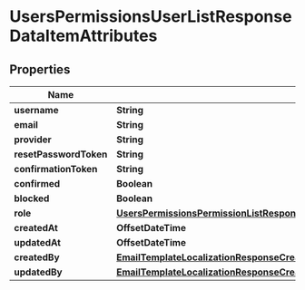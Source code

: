 

# UsersPermissionsUserListResponseDataItemAttributes


## Properties

| Name | Type | Description | Notes |
|------------ | ------------- | ------------- | -------------|
|**username** | **String** |  |  [optional] |
|**email** | **String** |  |  [optional] |
|**provider** | **String** |  |  [optional] |
|**resetPasswordToken** | **String** |  |  [optional] |
|**confirmationToken** | **String** |  |  [optional] |
|**confirmed** | **Boolean** |  |  [optional] |
|**blocked** | **Boolean** |  |  [optional] |
|**role** | [**UsersPermissionsPermissionListResponseDataItemAttributesRole**](UsersPermissionsPermissionListResponseDataItemAttributesRole.md) |  |  [optional] |
|**createdAt** | **OffsetDateTime** |  |  [optional] |
|**updatedAt** | **OffsetDateTime** |  |  [optional] |
|**createdBy** | [**EmailTemplateLocalizationResponseCreatedByDataAttributesRolesDataInnerAttributesPermissionsDataInnerAttributesRole**](EmailTemplateLocalizationResponseCreatedByDataAttributesRolesDataInnerAttributesPermissionsDataInnerAttributesRole.md) |  |  [optional] |
|**updatedBy** | [**EmailTemplateLocalizationResponseCreatedByDataAttributesRolesDataInnerAttributesPermissionsDataInnerAttributesRole**](EmailTemplateLocalizationResponseCreatedByDataAttributesRolesDataInnerAttributesPermissionsDataInnerAttributesRole.md) |  |  [optional] |



